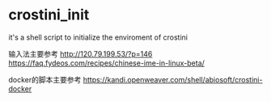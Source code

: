 # crostini_init
it's a shell script to initialize the enviroment of crostini

输入法主要参考
http://120.79.199.53/?p=146
https://faq.fydeos.com/recipes/chinese-ime-in-linux-beta/

docker的脚本主要参考
https://kandi.openweaver.com/shell/abiosoft/crostini-docker
